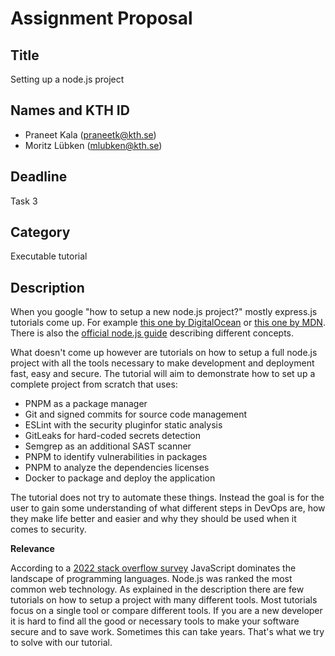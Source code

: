 # Assignment Proposal

## Title

Setting up a node.js project

## Names and KTH ID

  - Praneet Kala (praneetk@kth.se)
  - Moritz Lübken (mlubken@kth.se)

## Deadline
Task 3

## Category
Executable tutorial

## Description
When you google "how to setup a new node.js project?" mostly express.js tutorials come up. 
For example [this one by DigitalOcean](https://www.digitalocean.com/community/tutorials/how-to-set-up-a-node-js-application-for-production-on-ubuntu-20-04)
or [this one by MDN](https://developer.mozilla.org/en-US/docs/Learn/Server-side/Express_Nodejs/development_environment).
There is also the [official node.js guide](https://nodejs.org/en/docs/guides) describing different concepts.

What doesn't come up however are tutorials on how to setup a full node.js project with all the tools necessary
to make development and deployment fast, easy and secure. The tutorial will aim to demonstrate how to set up a complete
project from scratch that uses:

- PNPM as a package manager
- Git and signed commits for source code management
- ESLint with the security pluginfor static analysis
- GitLeaks for hard-coded secrets detection
- Semgrep as an additional SAST scanner
- PNPM to identify vulnerabilities in packages
- PNPM to analyze the dependencies licenses
- Docker to package and deploy the application

The tutorial does not try to automate these things. Instead the goal is for the user to gain some understanding of what different steps in DevOps are,
how they make life better and easier and why they should be used when it comes to security.

**Relevance**

According to a [2022 stack overflow survey](https://survey.stackoverflow.co/2022/#most-popular-technologies-language) JavaScript dominates the landscape of programming languages.
Node.js was ranked the most common web technology. As explained in the description there are few tutorials on how to setup a project with many different tools.
Most tutorials focus on a single tool or compare different tools.
If you are a new developer it is hard to find all the good or necessary tools to make your software secure and to save work. Sometimes this can take years.
That's what we try to solve with our tutorial.
